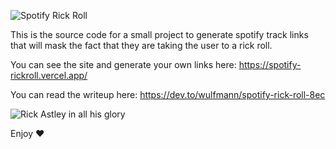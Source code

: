 ![Spotify Rick Roll](https://media.dev.to/cdn-cgi/image/width=1000,height=420,fit=cover,gravity=auto,format=auto/https%3A%2F%2Fdev-to-uploads.s3.amazonaws.com%2Fuploads%2Farticles%2F4ypommyiaue30bfhlge4.png)

This is the source code for a small project to generate spotify track links that will mask the fact that they are taking the user to a rick roll.

You can see the site and generate your own links here: https://spotify-rickroll.vercel.app/

You can read the writeup here: https://dev.to/wulfmann/spotify-rick-roll-8ec

![Rick Astley in all his glory](https://dev-to-uploads.s3.amazonaws.com/uploads/articles/6pwnly9itaah444y6zaq.png)

Enjoy ❤️
